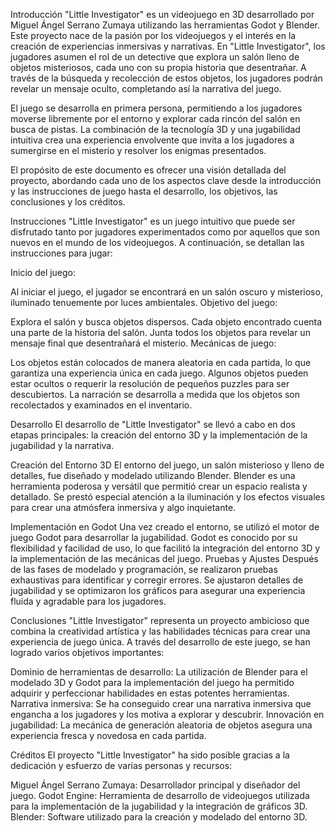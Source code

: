 Introducción
"Little Investigator" es un videojuego en 3D desarrollado por Miguel Ángel Serrano Zumaya utilizando las herramientas Godot y Blender. Este proyecto nace de la pasión por los videojuegos y el interés en la creación de experiencias inmersivas y narrativas. En "Little Investigator", los jugadores asumen el rol de un detective que explora un salón lleno de objetos misteriosos, cada uno con su propia historia que desentrañar. A través de la búsqueda y recolección de estos objetos, los jugadores podrán revelar un mensaje oculto, completando así la narrativa del juego.

El juego se desarrolla en primera persona, permitiendo a los jugadores moverse libremente por el entorno y explorar cada rincón del salón en busca de pistas. La combinación de la tecnología 3D y una jugabilidad intuitiva crea una experiencia envolvente que invita a los jugadores a sumergirse en el misterio y resolver los enigmas presentados.

El propósito de este documento es ofrecer una visión detallada del proyecto, abordando cada uno de los aspectos clave desde la introducción y las instrucciones de juego hasta el desarrollo, los objetivos, las conclusiones y los créditos.

Instrucciones
"Little Investigator" es un juego intuitivo que puede ser disfrutado tanto por jugadores experimentados como por aquellos que son nuevos en el mundo de los videojuegos. A continuación, se detallan las instrucciones para jugar:

Inicio del juego:

Al iniciar el juego, el jugador se encontrará en un salón oscuro y misterioso, iluminado tenuemente por luces ambientales.                                                                                Objetivo del juego:

Explora el salón y busca objetos dispersos.
Cada objeto encontrado cuenta una parte de la historia del salón.
Junta todos los objetos para revelar un mensaje final que desentrañará el misterio.
Mecánicas de juego:

Los objetos están colocados de manera aleatoria en cada partida, lo que garantiza una experiencia única en cada juego.
Algunos objetos pueden estar ocultos o requerir la resolución de pequeños puzzles para ser descubiertos.
La narración se desarrolla a medida que los objetos son recolectados y examinados en el inventario.

Desarrollo
El desarrollo de "Little Investigator" se llevó a cabo en dos etapas principales: la creación del entorno 3D y la implementación de la jugabilidad y la narrativa.

Creación del Entorno 3D
El entorno del juego, un salón misterioso y lleno de detalles, fue diseñado y modelado utilizando Blender. Blender es una herramienta poderosa y versátil que permitió crear un espacio realista y detallado. Se prestó especial atención a la iluminación y los efectos visuales para crear una atmósfera inmersiva y algo inquietante.

Implementación en Godot
Una vez creado el entorno, se utilizó el motor de juego Godot para desarrollar la jugabilidad. Godot es conocido por su flexibilidad y facilidad de uso, lo que facilitó la integración del entorno 3D y la implementación de las mecánicas del juego.                                                            Pruebas y Ajustes
Después de las fases de modelado y programación, se realizaron pruebas exhaustivas para identificar y corregir errores. Se ajustaron detalles de jugabilidad y se optimizaron los gráficos para asegurar una experiencia fluida y agradable para los jugadores.

Conclusiones
"Little Investigator" representa un proyecto ambicioso que combina la creatividad artística y las habilidades técnicas para crear una experiencia de juego única. A través del desarrollo de este juego, se han logrado varios objetivos importantes:

Dominio de herramientas de desarrollo: La utilización de Blender para el modelado 3D y Godot para la implementación del juego ha permitido adquirir y perfeccionar habilidades en estas potentes herramientas.
Narrativa inmersiva: Se ha conseguido crear una narrativa inmersiva que engancha a los jugadores y los motiva a explorar y descubrir.
Innovación en jugabilidad: La mecánica de generación aleatoria de objetos asegura una experiencia fresca y novedosa en cada partida.

Créditos
El proyecto "Little Investigator" ha sido posible gracias a la dedicación y esfuerzo de varias personas y recursos:

Miguel Ángel Serrano Zumaya: Desarrollador principal y diseñador del juego.
Godot Engine: Herramienta de desarrollo de videojuegos utilizada para la implementación de la jugabilidad y la integración de gráficos 3D.
Blender: Software utilizado para la creación y modelado del entorno 3D.
